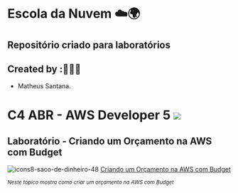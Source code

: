 # Escola da Nuvem ☁️🌍

## Repositório criado para laboratórios 

## Created by :🙋🏾‍♂️

- Matheus Santana.

# C4 ABR - AWS Developer 5 <img src="https://img.shields.io/badge/Em%20Andamento-8A2BE2"/>

## Laboratório - Criando um Orçamento na AWS com Budget

![icons8-saco-de-dinheiro-48](https://github.com/user-attachments/assets/c4ff86df-6a28-493a-99bb-94c284fa2bde) [Criando um Orçamento na AWS com Budget](https://github.com/maathewssantana/aws-cloud-developer-dva-c02/blob/main/labs/Laborat%C3%B3rio%20-%20Criando%20um%20Or%C3%A7amento%20na%20AWS%20com%20Budget.md)

<sub> _Neste tópico mostra como criar um orçamento na AWS com Budget_ </sub>

